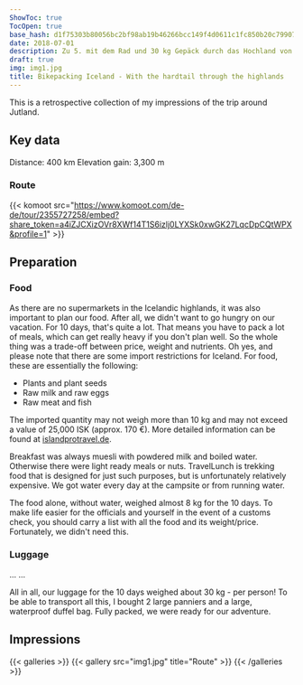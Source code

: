 ```yaml
---
ShowToc: true
TocOpen: true
base_hash: d1f75303b80056bc2bf98ab19b46266bcc149f4d0611c1fc850b20c7990789ab
date: 2018-07-01
description: Zu 5. mit dem Rad und 30 kg Gepäck durch das Hochland von Island
draft: true
img: img1.jpg
title: Bikepacking Iceland - With the hardtail through the highlands
---
```


This is a retrospective collection of my impressions of the trip around Jutland.

## Key data
Distance: 400 km
Elevation gain: 3,300 m

### Route
{{< komoot src="https://www.komoot.com/de-de/tour/2355727258/embed?share_token=a4iZJCXizOVr8XWf14T1S6izlj0LYXSk0xwGK27LqcDpCQtWPX&profile=1" >}}

## Preparation
### Food
As there are no supermarkets in the Icelandic highlands, it was also important to plan our food. After all, we didn't want to go hungry on our vacation. For 10 days, that's quite a lot. That means you have to pack a lot of meals, which can get really heavy if you don't plan well. So the whole thing was a trade-off between price, weight and nutrients.
Oh yes, and please note that there are some import restrictions for Iceland. For food, these are essentially the following:

- Plants and plant seeds
- Raw milk and raw eggs
- Raw meat and fish

The imported quantity may not weigh more than 10 kg and may not exceed a value of 25,000 ISK (approx. 170 €).
More detailed information can be found at
[islandprotravel.de](https://islandprotravel.de).

Breakfast was always muesli with powdered milk and boiled water. Otherwise there were light ready meals or nuts. TravelLunch is trekking food that is designed for just such purposes, but is unfortunately relatively expensive. We got water every day at the campsite or from running water.

The food alone, without water, weighed almost 8 kg for the 10 days.
To make life easier for the officials and yourself in the event of a customs check, you should carry a list with all the food and its weight/price. Fortunately, we didn't need this.

### Luggage
...
...

All in all, our luggage for the 10 days weighed about 30 kg - per person!
To be able to transport all this, I bought 2 large panniers and a large, waterproof duffel bag. Fully packed, we were ready for our adventure.

## Impressions

{{< galleries >}}
{{< gallery src="img1.jpg" title="Route" >}}
{{< /galleries >}}